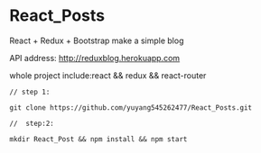 # React_Posts
React + Redux + Bootstrap make a simple blog

API address:    http://reduxblog.herokuapp.com

whole project include:react && redux && react-router
 
    // step 1:
    
    git clone https://github.com/yuyang545262477/React_Posts.git
    
    //  step:2:
    
    mkdir React_Post && npm install && npm start
    
    

